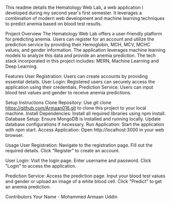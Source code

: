 This readme details the Hematology Web Lab, a web application I developed during my second year's first semester. It leverages a combination of modern web development and machine learning techniques to predict anemia based on blood test results.

Project Overview
The Hematology Web Lab offers a user-friendly platform for predicting anemia. Users can register for an account and utilize the prediction service by providing their Hemoglobin, MCH, MCV, MCHC values, and gender information. The application leverages machine learning models to analyze this data and provide an anemia prediction. The tech stack incorporated in this project includes: MERN, Machine Learning and Deep Learning.

Features
User Registration: Users can create accounts by providing essential details.
User Login: Registered users can securely access the application using their credentials.
Prediction Service: Users can input blood test values and gender to receive anemia predictions.

Setup Instructions
Clone Repository: Use git clone https://github.com/Armaan016.git to clone this project to your local machine.
Install Dependencies: Install all required libraries using npm install.
Database Setup: Ensure MongoDB is installed and running locally. Update database configurations if necessary.
Run Application: Start the application with npm start.
Access Application: Open http://localhost:3000 in your web browser.

Usage
User Registration:
Navigate to the registration page.
Fill out the required details.
Click "Register" to create an account.

User Login:
Visit the login page.
Enter username and password.
Click "Login" to access the application.

Prediction Service:
Access the prediction page.
Input your blood test values and gender or upload an image of a white blood cell.
Click "Predict" to get an anemia prediction.

Contributors
Your Name - Mohammed Armaan Uddin








